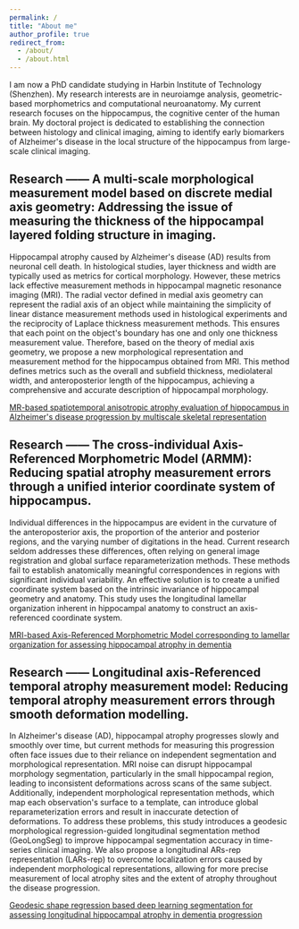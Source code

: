 ```yaml
---
permalink: /
title: "About me"
author_profile: true
redirect_from: 
  - /about/
  - /about.html
---
```


I am now a PhD candidate studying in Harbin Institute of Technology (Shenzhen). My research interests are in neuroiamge analysis, geometric-based morphometrics and computational neuroanatomy. My current research focuses on the hippocampus, the cognitive center of the human brain. My doctoral project is dedicated to establishing the connection between histology and clinical imaging, aiming to identify early biomarkers of Alzheimer's disease in the local structure of the hippocampus from large-scale clinical imaging. 

Research —— A multi-scale morphological measurement model based on discrete medial axis geometry: Addressing the issue of measuring the thickness of the hippocampal layered folding structure in imaging.
------
Hippocampal atrophy caused by Alzheimer's disease (AD) results from neuronal cell death. In histological studies, layer thickness and width are typically used as metrics for cortical morphology. However, these metrics lack effective measurement methods in hippocampal magnetic resonance imaging (MRI). The radial vector defined in medial axis geometry can represent the radial axis of an object while maintaining the simplicity of linear distance measurement methods used in histological experiments and the reciprocity of Laplace thickness measurement methods. This ensures that each point on the object's boundary has one and only one thickness measurement value. Therefore, based on the theory of medial axis geometry, we propose a new morphological representation and measurement method for the hippocampus obtained from MRI. This method defines metrics such as the overall and subfield thickness, mediolateral width, and anteroposterior length of the hippocampus, achieving a comprehensive and accurate description of hippocampal morphology.

[MR-based spatiotemporal anisotropic atrophy evaluation of hippocampus in Alzheimer's disease progression by multiscale skeletal representation](https://www.ncbi.nlm.nih.gov/pmc/articles/PMC10502645/pdf/HBM-44-5180.pdf)

Research —— The cross-individual Axis-Referenced Morphometric Model (ARMM): Reducing spatial atrophy measurement errors through a unified interior coordinate system of hippocampus.
------
Individual differences in the hippocampus are evident in the curvature of the anteroposterior axis, the proportion of the anterior and posterior regions, and the varying number of digitations in the head. Current research seldom addresses these differences, often relying on general image registration and global surface reparameterization methods. These methods fail to establish anatomically meaningful correspondences in regions with significant individual variability. An effective solution is to create a unified coordinate system based on the intrinsic invariance of hippocampal geometry and anatomy. This study uses the longitudinal lamellar organization inherent in hippocampal anatomy to construct an axis-referenced coordinate system.

[MRI-based Axis-Referenced Morphometric Model corresponding to lamellar organization for assessing hippocampal atrophy in dementia](https://www.ncbi.nlm.nih.gov/pmc/articles/PMC10502645/pdf/HBM-44-5180.pdf)

Research —— Longitudinal axis-Referenced temporal atrophy measurement model: Reducing temporal atrophy measurement errors through smooth deformation modelling.
------
In Alzheimer's disease (AD), hippocampal atrophy progresses slowly and smoothly over time, but current methods for measuring this progression often face issues due to their reliance on independent segmentation and morphological representation. MRI noise can disrupt hippocampal morphology segmentation, particularly in the small hippocampal region, leading to inconsistent deformations across scans of the same subject. Additionally, independent morphological representation methods, which map each observation's surface to a template, can introduce global reparameterization errors and result in inaccurate detection of deformations. To address these problems, this study introduces a geodesic morphological regression-guided longitudinal segmentation method (GeoLongSeg) to improve hippocampal segmentation accuracy in time-series clinical imaging. We also propose a longitudinal ARs-rep representation (LARs-rep) to overcome localization errors caused by independent morphological representations, allowing for more precise measurement of local atrophy sites and the extent of atrophy throughout the disease progression.

[Geodesic shape regression based deep learning segmentation for assessing longitudinal hippocampal atrophy in dementia progression](https://www.ncbi.nlm.nih.gov/pmc/articles/PMC11179422/pdf/main.pdf)
